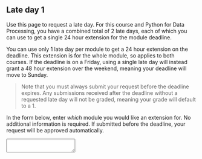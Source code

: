 ## Late day 1

Use this page to request a late day. For this course and Python for Data Processing, you have a combined total of 2 late days, each of which you can use to get a single 24 hour extension for the module deadline.

You can use only 1 late day per module to get a 24 hour extension on the deadline. This extension is for the whole module, so applies to both courses. If the deadline is on a Friday, using a single late day will instead grant a 48 hour extension over the weekend, meaning your deadline will move to Sunday.

> Note that you must always submit your request before the deadline expires. Any submissions received after the deadline without a requested late day will not be graded, meaning your grade will default to a 1.

In the form below, enter _which_ module you would like an extension for. No additional information is required. If submitted before the deadline, your request will be approved automatically.

<textarea name="form[q1]" rows="2" required></textarea>
